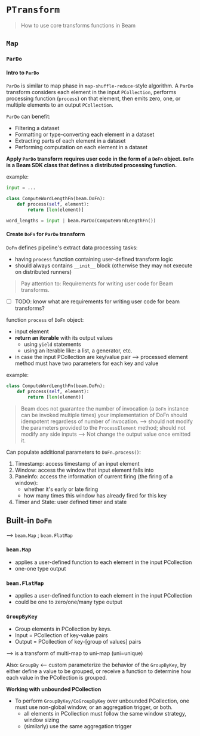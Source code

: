 # `PTransform`

> How to use core transforms functions in Beam

## `Map`

### `ParDo`

#### Intro to `ParDo`

`ParDo` is similar to map phase in `map-shuffle-reduce`-style algorithm.
A `ParDo` transform considers each element in the input `PCollection`, performs processing function (`process`) on that element, then emits zero, one, or multiple elements to an output `PCollection`.

`ParDo` can benefit:
- Filtering a dataset
- Formatting or type-converting each element in a dataset
- Extracting parts of each element in a dataset
- Performing computation on each element in a dataset

**Apply `ParDo` transform requires user code in the form of a `DoFn` object. `DoFn` is a Beam SDK class that defines a distributed processing function.**

example:
```python
input = ...

class ComputeWordLengthFn(beam.DoFn):
    def process(self, element):
        return [len(element)]

word_lengths = input | beam.ParDo(ComputeWordLengthFn())
```

#### Create `DoFn` for `ParDo` transform

`DoFn` defines pipeline's extract data processing tasks:
- having `process` function containing user-defined transform logic
- should always contains `__init__` block (otherwise they may not execute on distributed runners)

> Pay attention to: Requirements for writing user code for Beam transforms. <??>

- [ ] TODO: know what are requirements for writing user code for beam transforms?

function `process` of `DoFn` object:
- input element
- **return an iterable** with its output values
    + using `yield` statements
    + using an iterable like: a list, a generator, etc.
- in case the input PCollection are key/value pair --> processed element method must have two parameters for each key and value

example:

```python
class ComputeWordLengthFn(beam.DoFn):
    def process(self, element):
        return [len(element)]
```

> Beam does not guarantee the number of invocation (a `DoFn` instance can be invoked multiple times) your implementation of DoFn should idempotent regardless of number of invocation. -->  should not modify the parameters provided to the `ProcessElement` method; should not modify any side inputs --> Not change the output value once emitted it.

Can populate additional parameters to `DoFn.process()`:

1. Timestamp: access timestamp of an input element
2. Window: access the window that input element falls into
3. PaneInfo: access the information of current firing (the firing of a window):
    + whether it's early or late firing
    + how many times this window has already fired for this key
4. Timer and State: user defined timer and state

## Built-in `DoFn`

--> `beam.Map` ; `beam.FlatMap`

### `beam.Map`

- applies a user-defined function to each element in the input PCollection
- one-one type output

### `beam.FlatMap`

- applies a user-defined function to each element in the input PCollection
- could be one to zero/one/many type output

### `GroupByKey`

- Group elements in PCollection by keys.
- Input = PCollection of key-value pairs
- Output = PCollection of key-[group of values] pairs

--> is a transform of multi-map to uni-map (uni=unique)

Also: `GroupBy` <-- custom parameterize the behavior of the `GroupByKey`, by either define a value to be grouped, or receive a function to determine how each value in the PCollection is grouped.

**Working with unbounded PCollection**
- To perform `GroupByKey/CoGroupByKey` over unbounded PCollection, one must use non-global window, or an aggregation trigger, or both.
    + all elements in PCollection must follow the same window strategy, window sizing
    + (similarly) use the same aggregation trigger

